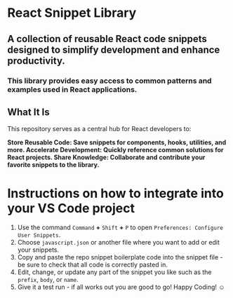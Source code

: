 # React Snippet Library
## A collection of reusable React code snippets designed to simplify development and enhance productivity. 
### This library provides easy access to common patterns and examples used in React applications.

## What It Is
This repository serves as a central hub for React developers to:

**Store Reusable Code: Save snippets for components, hooks, utilities, and more.
Accelerate Development: Quickly reference common solutions for React projects.
Share Knowledge: Collaborate and contribute your favorite snippets to the library.** 

# Instructions on how to integrate into your VS Code project
1. Use the command `Command` **+** `Shift` **+** `P` to open `Preferences: Configure User Snippets`.
2. Choose `javascript.json` or another file where you want to add or edit your snippets.
3. Copy and paste the repo snippet boilerplate code into the snippet file - be sure to check that all code is correctly pasted in.
4. Edit, change, or update any part of the snippet you like such as the `prefix`, `body`, or `name`.
5. Give it a test run - if all works out you are good to go! Happy Coding! ☺️
